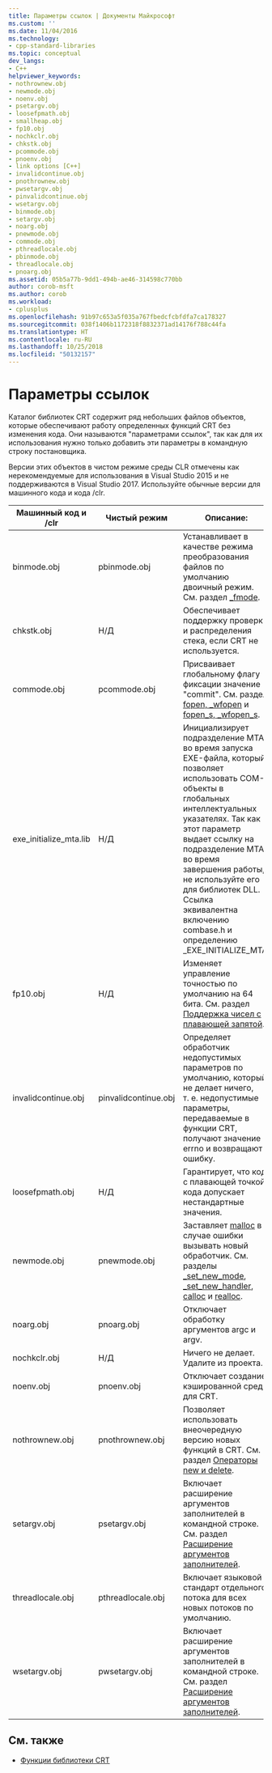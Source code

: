 ```yaml
---
title: Параметры ссылок | Документы Майкрософт
ms.custom: ''
ms.date: 11/04/2016
ms.technology:
- cpp-standard-libraries
ms.topic: conceptual
dev_langs:
- C++
helpviewer_keywords:
- nothrownew.obj
- newmode.obj
- noenv.obj
- psetargv.obj
- loosefpmath.obj
- smallheap.obj
- fp10.obj
- nochkclr.obj
- chkstk.obj
- pcommode.obj
- pnoenv.obj
- link options [C++]
- invalidcontinue.obj
- pnothrownew.obj
- pwsetargv.obj
- pinvalidcontinue.obj
- wsetargv.obj
- binmode.obj
- setargv.obj
- noarg.obj
- pnewmode.obj
- commode.obj
- pthreadlocale.obj
- pbinmode.obj
- threadlocale.obj
- pnoarg.obj
ms.assetid: 05b5a77b-9dd1-494b-ae46-314598c770bb
author: corob-msft
ms.author: corob
ms.workload:
- cplusplus
ms.openlocfilehash: 91b97c653a5f035a767fbedcfcbfdfa7ca178327
ms.sourcegitcommit: 038f1406b1172318f8832371ad14176f788c44fa
ms.translationtype: HT
ms.contentlocale: ru-RU
ms.lasthandoff: 10/25/2018
ms.locfileid: "50132157"
---
```

# <a name="link-options"></a>Параметры ссылок

Каталог библиотек CRT содержит ряд небольших файлов объектов, которые обеспечивают работу определенных функций CRT без изменения кода. Они называются "параметрами ссылок", так как для их использования нужно только добавить эти параметры в командную строку постановщика.

Версии этих объектов в чистом режиме среды CLR отмечены как нерекомендуемые для использования в Visual Studio 2015 и не поддерживаются в Visual Studio 2017. Используйте обычные версии для машинного кода и кода /clr.

|Машинный код и /clr|Чистый режим|Описание:|
|----------------------|---------------|-----------------|
|binmode.obj|pbinmode.obj|Устанавливает в качестве режима преобразования файлов по умолчанию двоичный режим. См. раздел [_fmode](../c-runtime-library/fmode.md).|
|chkstk.obj|Н/Д|Обеспечивает поддержку проверки и распределения стека, если CRT не используется.|
|commode.obj|pcommode.obj|Присваивает глобальному флагу фиксации значение "commit". См. раздел [fopen, _wfopen](../c-runtime-library/reference/fopen-wfopen.md) и [fopen_s, _wfopen_s](../c-runtime-library/reference/fopen-s-wfopen-s.md).|
|exe_initialize_mta.lib|Н/Д|Инициализирует подразделение MTA во время запуска EXE-файла, который позволяет использовать COM-объекты в глобальных интеллектуальных указателях. Так как этот параметр выдает ссылку на подразделение MTA во время завершения работы, не используйте его для библиотек DLL. Ссылка эквивалентна включению combase.h и определению _EXE_INITIALIZE_MTA. |
|fp10.obj|Н/Д|Изменяет управление точностью по умолчанию на 64 бита. См. раздел [Поддержка чисел с плавающей запятой](../c-runtime-library/floating-point-support.md).|
|invalidcontinue.obj|pinvalidcontinue.obj|Определяет обработчик недопустимых параметров по умолчанию, который не делает ничего, т. е. недопустимые параметры, передаваемые в функции CRT, получают значение errno и возвращают ошибку.|
|loosefpmath.obj|Н/Д|Гарантирует, что код с плавающей точкой кода допускает нестандартные значения.|
|newmode.obj|pnewmode.obj|Заставляет [malloc](../c-runtime-library/reference/malloc.md) в случае ошибки вызывать новый обработчик. См. разделы [_set_new_mode](../c-runtime-library/reference/set-new-mode.md), [_set_new_handler](../c-runtime-library/reference/set-new-handler.md), [calloc](../c-runtime-library/reference/calloc.md) и [realloc](../c-runtime-library/reference/realloc.md).|
|noarg.obj|pnoarg.obj|Отключает обработку аргументов argc и argv.|
|nochkclr.obj|Н/Д|Ничего не делает. Удалите из проекта.|
|noenv.obj|pnoenv.obj|Отключает создание кэшированной среды для CRT.|
|nothrownew.obj|pnothrownew.obj|Позволяет использовать внеочередную версию новых функций в CRT. См. раздел [Операторы new и delete](../cpp/new-and-delete-operators.md).|
|setargv.obj|psetargv.obj|Включает расширение аргументов заполнителей в командной строке. См. раздел [Расширение аргументов заполнителей](../c-language/expanding-wildcard-arguments.md).|
|threadlocale.obj|pthreadlocale.obj|Включает языковой стандарт отдельного потока для всех новых потоков по умолчанию.|
|wsetargv.obj|pwsetargv.obj|Включает расширение аргументов заполнителей в командной строке. См. раздел [Расширение аргументов заполнителей](../c-language/expanding-wildcard-arguments.md).|

## <a name="see-also"></a>См. также

- [Функции библиотеки CRT](../c-runtime-library/crt-library-features.md)
